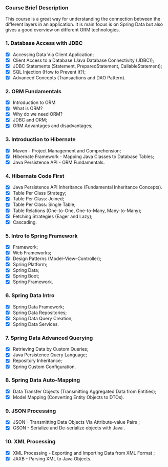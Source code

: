### Course Brief Description
This course is a great way for understanding the connection between the different layers in an application. It is main focus is on Spring Data but also gives a good overview on different ORM technologies.

### 1. Database Access with JDBC
- [x] Accessing Data Via Client Application;
- [x] Client Access to a Database (Java Database Connectivity (JDBC));
- [x] JDBC Statements (Statement, PreparedStatement, CallableStatement);
- [x] SQL Injection (How to Prevent It?);
- [x] Advanced Concepts (Transactions and DAO Pattern).
### 2. ORM Fundamentals
- [x] Introduction to ORM
- [x] What is ORM?
- [x] Why do we need ORM?
- [x] JDBC and ORM;
- [x] ORM Advantages and disadvantages;
### 3. Introduction to Hibernate
- [x] Maven - Project Management and Comprehension;
- [x] Hibernate Framework - Mapping Java Classes to Database Tables;
- [x] Java Persistence API - ORM Fundamentals.
### 4. Hibernate Code First
- [x] Java Persistence API Inheritance (Fundamental Inheritance Concepts).
- [x] Table Per Class Strategy;
- [x] Table Per Class: Joined;
- [x] Table Per Class: Single Table;
- [x] Table Relations (One-to-One, One-to-Many, Many-to-Many);
- [x] Fetching Strategies (Eager and Lazy);
- [x] Cascading.
### 5. Intro to Spring Framework
- [x] Framework;
- [x] Web Frameworks;
- [x] Design Patterns (Model–View–Controller);
- [x] Spring Platform;
- [x] Spring Data;
- [x] Spring Boot;
- [x] Spring Framework.
### 6. Spring Data Intro
- [x] Spring Data Framework;
- [x] Spring Data Repositories;
- [x] Spring Data Query Creation;
- [x] Spring Data Services.
### 7. Spring Data Advanced Querying
- [x] Retrieving Data by Custom Queries;
- [x] Java Persistence Query Language;
- [x] Repository Inheritance;
- [x] Spring Custom Configuration.
### 8. Spring Data Auto-Mapping
- [x] Data Transfer Objects (Transmitting Aggregated Data from Entities);
- [x] Model Mapping (Converting Entity Objects to DTOs).
### 9. JSON Processing
- [x] JSON - Transmitting Data Objects Via Attribute-value Pairs ;
- [x] GSON - Serialize and De-serialize objects with Java .
### 10. XML Processing
- [x] XML Processing - Exporting and Importing Data from XML Format ;
- [x] JAXB - Parsing XML to Java Objects.
